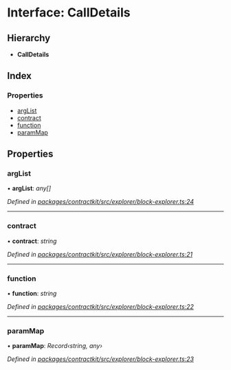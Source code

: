 # Interface: CallDetails

## Hierarchy

* **CallDetails**

## Index

### Properties

* [argList](_contractkit_src_explorer_block_explorer_.calldetails.md#arglist)
* [contract](_contractkit_src_explorer_block_explorer_.calldetails.md#contract)
* [function](_contractkit_src_explorer_block_explorer_.calldetails.md#function)
* [paramMap](_contractkit_src_explorer_block_explorer_.calldetails.md#parammap)

## Properties

###  argList

• **argList**: *any[]*

*Defined in [packages/contractkit/src/explorer/block-explorer.ts:24](https://github.com/celo-org/celo-monorepo/blob/master/packages/contractkit/src/explorer/block-explorer.ts#L24)*

___

###  contract

• **contract**: *string*

*Defined in [packages/contractkit/src/explorer/block-explorer.ts:21](https://github.com/celo-org/celo-monorepo/blob/master/packages/contractkit/src/explorer/block-explorer.ts#L21)*

___

###  function

• **function**: *string*

*Defined in [packages/contractkit/src/explorer/block-explorer.ts:22](https://github.com/celo-org/celo-monorepo/blob/master/packages/contractkit/src/explorer/block-explorer.ts#L22)*

___

###  paramMap

• **paramMap**: *Record‹string, any›*

*Defined in [packages/contractkit/src/explorer/block-explorer.ts:23](https://github.com/celo-org/celo-monorepo/blob/master/packages/contractkit/src/explorer/block-explorer.ts#L23)*
